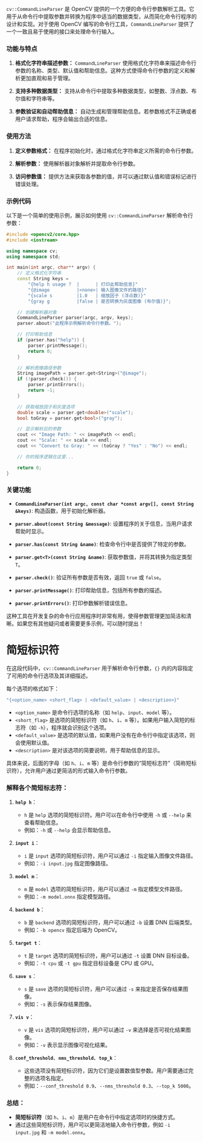 `cv::CommandLineParser` 是 OpenCV 提供的一个方便的命令行参数解析工具。它用于从命令行中提取参数并转换为程序中适当的数据类型，从而简化命令行程序的设计和实现。对于使用 OpenCV 编写的命令行工具，`CommandLineParser` 提供了一个一致且易于使用的接口来处理命令行输入。

### 功能与特点

1. **格式化字符串描述参数：** `CommandLineParser` 使用格式化字符串来描述命令行参数的名称、类型、默认值和帮助信息。这种方式使得命令行参数的定义和解析更加直观和易于管理。

2. **支持多种数据类型：** 支持从命令行中提取多种数据类型，如整数、浮点数、布尔值和字符串等。

3. **参数验证和自动帮助信息：** 自动生成和管理帮助信息。若参数格式不正确或者用户请求帮助，程序会输出合适的信息。

### 使用方法

1. **定义参数格式：** 在程序初始化时，通过格式化字符串定义所需的命令行参数。

2. **解析参数：** 使用解析器对象解析并提取命令行参数。

3. **访问参数值：** 提供方法来获取各参数的值，并可以通过默认值和错误标记进行错误处理。

### 示例代码

以下是一个简单的使用示例，展示如何使用 `cv::CommandLineParser` 解析命令行参数：

```cpp
#include <opencv2/core.hpp>
#include <iostream>

using namespace cv;
using namespace std;

int main(int argc, char** argv) {
    // 定义格式化字符串
    const String keys =
        "{help h usage ?  |      | 打印此帮助信息}"
        "{@image          |<none>| 输入图像文件的路径}"
        "{scale s         |1.0   | 缩放因子 (浮点数)}"
        "{gray g          |false | 是否转换为灰度图像 (布尔值)}";

    // 创建解析器对象
    CommandLineParser parser(argc, argv, keys);
    parser.about("此程序示例解析命令行参数。");

    // 打印帮助信息
    if (parser.has("help")) {
        parser.printMessage();
        return 0;
    }

    // 解析图像路径参数
    String imagePath = parser.get<String>("@image");
    if (!parser.check()) {
        parser.printErrors();
        return -1;
    }

    // 获取缩放因子和灰度选项
    double scale = parser.get<double>("scale");
    bool toGray = parser.get<bool>("gray");

    // 显示解析后的参数
    cout << "Image Path: " << imagePath << endl;
    cout << "Scale: " << scale << endl;
    cout << "Convert to Gray: " << (toGray ? "Yes" : "No") << endl;

    // 你的程序逻辑在这里...

    return 0;
}
```

### 关键功能

- **`CommandLineParser(int argc, const char *const argv[], const String &keys)`**: 构造函数，用于初始化解析器。
  
- **`parser.about(const String &message)`**: 设置程序的关于信息，当用户请求帮助时显示。

- **`parser.has(const String &name)`**: 检查命令行中是否提供了特定的参数。

- **`parser.get<T>(const String &name)`**: 获取参数值，并将其转换为指定类型 `T`。

- **`parser.check()`**: 验证所有参数是否有效，返回 `true` 或 `false`。

- **`parser.printMessage()`**: 打印帮助信息，包括所有参数的描述。

- **`parser.printErrors()`**: 打印参数解析错误信息。

这种工具在开发复杂的命令行应用程序时非常有用，使得参数管理更加简洁和清晰。如果您有其他疑问或者需要更多示例，可以随时提出！

# 简短标识符

在这段代码中，`cv::CommandLineParser` 用于解析命令行参数，`{}` 内的内容指定了可用的命令行选项及其详细描述。

每个选项的格式如下：
```cpp
"{<option_name> <short_flag> | <default_value> | <description>}"
```
- `<option_name>` 是命令行选项的名称（如 `help`、`input`、`model` 等）。
- `<short_flag>` 是选项的简短标识符（如 `h`、`i`、`m` 等）。如果用户输入简短的标志符（如 `-h`），程序就会识别这个选项。
- `<default_value>` 是选项的默认值，如果用户没有在命令行中指定该选项，则会使用默认值。
- `<description>` 是对该选项的简要说明，用于帮助信息的显示。

具体来说，后面的字母（如 `h`、`i`、`m` 等）是命令行参数的“简短标志符”（简称短标识符），允许用户通过更简洁的形式输入命令行参数。

### 解释各个简短标志符：
1. **`help h`**：
   - `h` 是 `help` 选项的简短标识符。用户可以在命令行中使用 `-h` 或 `--help` 来查看帮助信息。
   - 例如：`-h` 或 `--help` 会显示帮助信息。

2. **`input i`**：
   - `i` 是 `input` 选项的简短标识符，用户可以通过 `-i` 指定输入图像文件路径。
   - 例如：`-i input.jpg` 指定图像路径。

3. **`model m`**：
   - `m` 是 `model` 选项的简短标识符，用户可以通过 `-m` 指定模型文件路径。
   - 例如：`-m model.onnx` 指定模型路径。

4. **`backend b`**：
   - `b` 是 `backend` 选项的简短标识符，用户可以通过 `-b` 设置 DNN 后端类型。
   - 例如：`-b opencv` 指定后端为 OpenCV。

5. **`target t`**：
   - `t` 是 `target` 选项的简短标识符，用户可以通过 `-t` 设置 DNN 目标设备。
   - 例如：`-t cpu` 或 `-t gpu` 指定目标设备是 CPU 或 GPU。

6. **`save s`**：
   - `s` 是 `save` 选项的简短标识符，用户可以通过 `-s` 来指定是否保存结果图像。
   - 例如：`-s` 表示保存结果图像。

7. **`vis v`**：
   - `v` 是 `vis` 选项的简短标识符，用户可以通过 `-v` 来选择是否可视化结果图像。
   - 例如：`-v` 表示显示图像可视化结果。

8. **`conf_threshold`**、**`nms_threshold`**、**`top_k`**：
   - 这些选项没有简短标识符，因为它们是设置数值型参数。用户需要通过完整的选项名指定。
   - 例如：`--conf_threshold 0.9`、`--nms_threshold 0.3`、`--top_k 5000`。

### 总结：
- **简短标识符**（如 `h`、`i`、`m`）是用户在命令行中指定选项时的快捷方式。
- 通过这些简短标识符，用户可以更简洁地输入命令行参数，例如 `-i input.jpg` 和 `-m model.onnx`。
